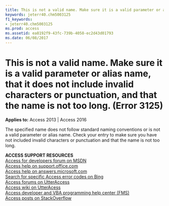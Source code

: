 ```yaml
---
title: This is not a valid name. Make sure it is a valid parameter or alias name, that it does not include invalid characters or punctuation, and that the name is not too long. (Error 3125)
keywords: jeterr40.chm5003125
f1_keywords:
- jeterr40.chm5003125
ms.prod: access
ms.assetid: ea8192f9-43fc-739b-4058-ec2d43d01793
ms.date: 06/08/2017
---
```



# This is not a valid name. Make sure it is a valid parameter or alias name, that it does not include invalid characters or punctuation, and that the name is not too long. (Error 3125)

  

**Applies to:** Access 2013 | Access 2016

The specified name does not follow standard naming conventions or is not a valid parameter or alias name. Check your entry to make sure you have not included invalid characters or punctuation and that the name is not too long.

 **ACCESS SUPPORT RESOURCES**<br>
[Access for developers forum on MSDN](https://social.msdn.microsoft.com/Forums/office/en-US/home?forum=accessdev)<br>
[Access help on support.office.com](https://support.office.com/search/results?query=Access)<br>
[Access help on answers.microsoft.com](http://answers.microsoft.com/en-us/office/forum/access?page=1&tab=question&status=all&auth=1)<br>
[Search for specific Access error codes on Bing](http://www.bing.com/)<br>
[Access forums on UtterAccess](http://www.utteraccess.com/forum/index.php?act=idx)<br>
[Access wiki on UtterAcess](http://www.utteraccess.com/forum/index.php?act=idx)<br>
[Access developer and VBA programming help center (FMS)](http://www.fmsinc.com/MicrosoftAccess/developer/)<br>
[Access posts on StackOverflow](http://stackoverflow.com/questions/tagged/ms-access)

